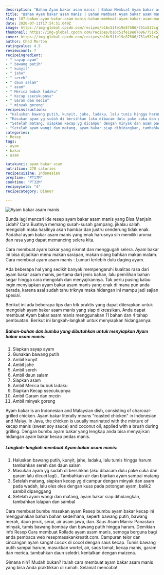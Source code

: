 ```yaml
---
description: "Bahan Ayam bakar asam manis | Bahan Membuat Ayam bakar asam manis Yang Lezat"
title: "Bahan Ayam bakar asam manis | Bahan Membuat Ayam bakar asam manis Yang Lezat"
slug: 187-bahan-ayam-bakar-asam-manis-bahan-membuat-ayam-bakar-asam-manis-yang-lezat
date: 2020-07-11T17:54:51.649Z
image: https://img-global.cpcdn.com/recipes/b16c51fe19e87686/751x532cq70/ayam-bakar-asam-manis-foto-resep-utama.jpg
thumbnail: https://img-global.cpcdn.com/recipes/b16c51fe19e87686/751x532cq70/ayam-bakar-asam-manis-foto-resep-utama.jpg
cover: https://img-global.cpcdn.com/recipes/b16c51fe19e87686/751x532cq70/ayam-bakar-asam-manis-foto-resep-utama.jpg
author: Chad Morton
ratingvalue: 4.5
reviewcount: 7
recipeingredient:
- " sayap ayam"
- " bawang putih"
- " kunyit"
- " jahe"
- " sereh"
- " daun salam"
- " asam"
- " Merica bubuk ladaku"
- " Kecap ssecukupnya"
- " Garam dan mecin"
- " minyak goreng"
recipeinstructions:
- "Haluskan bawang putih, kunyit, jahe, ladaku, lalu tumis hingga harum tambahkan sereh dan daun salam"
- "Masukan ayam yg sudah di bersihkan (aku dibacam dulu pake cuka dan garam lalu dicuci lagi).. Tambahkan air dan biarkan ayam sampai matang"
- "Setelah matang, siapkan kecap yg dicampur dengan minyak dan asam pada wadah, lalu oles oles dengan kuas pada potongan ayam, balik2 sambil dipanggang"
- "Setelah ayam wangi dan matang, ayam bakar siap dihidangkan, tambahkan lalapan dan sambal"
categories:
- Resep
tags:
- ayam
- bakar
- asam

katakunci: ayam bakar asam 
nutrition: 278 calories
recipecuisine: Indonesian
preptime: "PT17M"
cooktime: "PT32M"
recipeyield: "4"
recipecategory: Dinner

---
```



![Ayam bakar asam manis](https://img-global.cpcdn.com/recipes/b16c51fe19e87686/751x532cq70/ayam-bakar-asam-manis-foto-resep-utama.jpg)

Bunda lagi mencari ide resep ayam bakar asam manis yang Bisa Manjain Lidah? Cara Buatnya memang susah-susah gampang. jikalau salah mengolah maka hasilnya akan hambar dan justru cenderung tidak enak. Padahal ayam bakar asam manis yang enak harusnya sih memiliki aroma dan rasa yang dapat memancing selera kita.

Cara membuat ayam bakar yang nikmat dan menggugah selera. Ayam bakar ini bisa dijadikan menu makan sarapan, makan siang bahkan makan malam. Cara membuat ayam asam manis : Lumuri terlebih dulu daging ayam.

Ada beberapa hal yang sedikit banyak mempengaruhi kualitas rasa dari ayam bakar asam manis, pertama dari jenis bahan, lalu pemilihan bahan segar hingga cara mengolah dan menyajikannya. Tak perlu pusing kalau ingin menyiapkan ayam bakar asam manis yang enak di mana pun anda berada, karena asal sudah tahu triknya maka hidangan ini mampu jadi sajian spesial.


Berikut ini ada beberapa tips dan trik praktis yang dapat diterapkan untuk mengolah ayam bakar asam manis yang siap dikreasikan. Anda dapat membuat Ayam bakar asam manis menggunakan 11 bahan dan 4 tahap pembuatan. Berikut ini langkah-langkah untuk menyiapkan hidangannya.

<!--inarticleads1-->

##### Bahan-bahan dan bumbu yang dibutuhkan untuk menyiapkan Ayam bakar asam manis:

1. Siapkan  sayap ayam
1. Gunakan  bawang putih
1. Ambil  kunyit
1. Ambil  jahe
1. Ambil  sereh
1. Ambil  daun salam
1. Siapkan  asam
1. Ambil  Merica bubuk ladaku
1. Siapkan  Kecap ssecukupnya
1. Ambil  Garam dan mecin
1. Ambil  minyak goreng


Ayam bakar is an Indonesian and Malaysian dish, consisting of charcoal-grilled chicken. Ayam bakar literally means &#34;roasted chicken&#34; in Indonesian and Malay. In Java, the chicken is usually marinated with the mixture of kecap manis (sweet soy sauce) and coconut oil, applied with a brush during grilling. Dengan bumbu ayam bakar yang lengkap anda bisa menyajikan hidangan ayam bakar kecap pedas manis. 

<!--inarticleads2-->

##### Langkah-langkah membuat Ayam bakar asam manis:

1. Haluskan bawang putih, kunyit, jahe, ladaku, lalu tumis hingga harum tambahkan sereh dan daun salam
1. Masukan ayam yg sudah di bersihkan (aku dibacam dulu pake cuka dan garam lalu dicuci lagi).. Tambahkan air dan biarkan ayam sampai matang
1. Setelah matang, siapkan kecap yg dicampur dengan minyak dan asam pada wadah, lalu oles oles dengan kuas pada potongan ayam, balik2 sambil dipanggang
1. Setelah ayam wangi dan matang, ayam bakar siap dihidangkan, tambahkan lalapan dan sambal


Cara membuat bumbu masakan ayam Resep bumbu ayam bakar kecap ini menggunakan bahan bahan sederhana, seperti bawang putih, bawang merah, daun jeruk, serai, air asam jawa, dan. Saus Asam Manis: Panaskan minyak, tumis bawang bombay dan bawang putih hingga harum. Demikian info Resep Cara membuat Rollade ayam asam manis, semoga berguna bagi anda pembaca web resepmasakankreatit.com. Campuran telor dan cincangan ayam sangat cocok di cocol dengan saus kecap. Tumis bawang putih sampai harum, masukkan wortel, air, saos tomat, kecap manis, garam dan merica. tambahkan daun seledri. kentalkan dengan maizena. 

Gimana nih? Mudah bukan? Itulah cara membuat ayam bakar asam manis yang bisa Anda praktikkan di rumah. Selamat mencoba!
